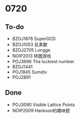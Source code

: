 # 0720

## To-do
-  BZOJ1876 SuperGCD
-  BZOJ1053 反素数
-  BZOJ2705 Longge
-  NOIP2013 转圈游戏
-  POJ3696 The luckiest number
-  BZOJ1441
-  POJ1845 Sumdiv
-  POJ2891

## Done
-  POJ3090 Visible Lattice Points
-  NOIP2009 Hankson的趣味题
